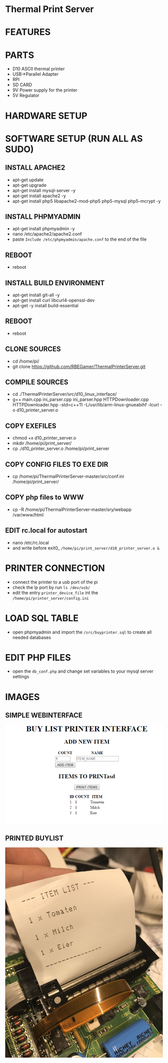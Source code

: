 # Thermal Print Server

# FEATURES

# PARTS

* D10 ASCII thermal printer
* USB->Parallel Adapter
* RPI
* SD CARD
* 9V Power supply for the printer
* 5V Regulator

# HARDWARE SETUP


# SOFTWARE SETUP (RUN ALL AS SUDO)
## INSTALL APACHE2
* apt-get update
* apt-get upgrade 
* apt-get install mysql-server -y
* apt-get install apache2 -y
* apt-get install php5 libapache2-mod-php5 php5-mysql php5-mcrypt -y
## INSTALL PHPMYADMIN
* apt-get install phpmyadmin -y
* nano /etc/apache2/apache2.conf
* paste `Include /etc/phpmyadmin/apache.conf` to the end of the file
## REBOOT
* reboot
## INSTALL BUILD ENVIRONMENT
* apt-get install git-all -y
* apt-get install curl libcurl4-openssl-dev
* apt-get -y install build-essential
## REBOOT
* reboot
## CLONE SOURCES
* cd /home/pi/
* git clone https://github.com/RBEGamer/ThermalPrinterServer.git

## COMPILE SOURCES
* cd ./ThermalPrinterServer/src/d10_linux_interface/
* g++ main.cpp ini_parser.cpp ini_parser.hpp HTTPDownloader.cpp HTTPDownloader.hpp -std=c++11 -L/usr/lib/arm-linux-gnueabihf -lcurl -o d10_printer_server.o

## COPY EXEFILES
* chmod +x d10_printer_server.o
* mkdir /home/pi/print_server/
* cp ./d10_printer_server.o /home/pi/print_server
## COPY CONFIG FILES TO EXE DIR
* cp /home/pi/ThermalPrinterServer-master/src/conf.ini /home/pi/print_server/

## COPY php files to WWW
* cp -R /home/pi/ThermalPrinterServer-master/sry/webapp /var/www/html

## EDIT rc.local for autostart
* nano /etc/rc.local
* and write before exit0_ `/home/pi/print_server/d10_printer_server.o &`

# PRINTER CONNECTION
* connect the printer to a usb port of the pi
* check the lp port by run `ls /dev/usb/`
* edit the entry `printer_device_file` int the `/home/pi/printer_server/config.ini`

#  LOAD SQL TABLE
* open phpmyadmin and import the `/src/buyprinter.sql` to create all needed databases
# EDIT PHP FILES
* open the `db_conf.php` and change set variables to your mysql server settings






# IMAGES

## SIMPLE WEBINTERFACE
![Gopher image](/documentation/webapp.PNG)

## PRINTED BUYLIST
![Gopher image](/documentation/output_print.jpg)
